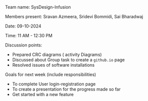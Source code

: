 Team name: SysDesign-Infusion

Members present: Sravan Azmeera, Sridevi Bommidi, Sai Bharadwaj

Date: 09-10-2024

Time: 11 AM - 12:30 PM

Discussion points: 

* Prepared CRC diagrams ( activity Diagrams)
* Discussed about Group task to create a `github.io` page
* Resolved issues of software installations

Goals for next week (include responsibilities)

* To complete User login-registration page
* To create a presentation for the progress made so far
* Get started with a new feature
